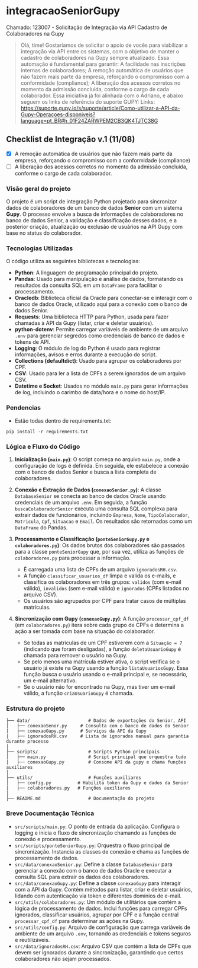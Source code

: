 # integracaoSeniorGupy
Chamado: 123007 - Solicitação de Integração via API Cadastro de Colaboradores na Gupy
>Olá, time!
>Gostaríamos de solicitar o apoio de vocês para viabilizar a integração via API entre os sistemas, com o objetivo de manter o cadastro de colaboradores na Gupy sempre atualizado.
>Essa automação é fundamental para garantir:
>A facilidade nas inscrições internas de colaboradores;
>A remoção automática de usuários que não fazem mais parte da empresa, reforçando o compromisso com a conformidade (compliance);
>A liberação dos acessos corretos no momento da admissão concluída, conforme o cargo de cada colaborador.
>Essa iniciativa já foi alinhada com o Adriano, e abaixo seguem os links de referência do suporte GUPY:
>Links:
>https://suporte.gupy.io/s/suporte/article/Como-utilizar-a-API-da-Gupy-Operacoes-disponiveis?language=pt_BR#h_01F24ZARWPEM2CB3QK4TJTC38G

## Checklist de Integração v.1 (11/08)
- [x] A remoção automática de usuários que não fazem mais parte da empresa, reforçando o compromisso com a conformidade (compliance)
- [ ] A liberação dos acessos corretos no momento da admissão concluída, conforme o cargo de cada colaborador.

### Visão geral do projeto
O projeto é um script de integração Python projetado para sincronizar dados de colaboradores de um banco de dados **Senior** com um sistema **Gupy**. O processo envolve a busca de informações de colaboradores no banco de dados Senior, a validação e classificação desses dados, e a posterior criação, atualização ou exclusão de usuários na API Gupy com base no status do colaborador.

### Tecnologias Utilizadas
O código utiliza as seguintes bibliotecas e tecnologias:
- **Python**: A linguagem de programação principal do projeto.
- **Pandas**: Usado para manipulação e análise de dados, formatando os resultados da consulta SQL em um `DataFrame` para facilitar o processamento.
- **Oracledb**: Biblioteca oficial da Oracle para conectar-se e interagir com o banco de dados Oracle, utilizado aqui para a conexão com o banco de dados Senior.
- **Requests**: Uma biblioteca HTTP para Python, usada para fazer chamadas à API da Gupy (listar, criar e deletar usuários).
- **python-dotenv**: Permite carregar variáveis de ambiente de um arquivo `.env` para gerenciar segredos como credenciais de banco de dados e tokens de API.
- **Logging**: O módulo de log do Python é usado para registrar informações, avisos e erros durante a execução do script.
- **Collections (defaultdict)**: Usado para agrupar os colaboradores por CPF.
- **CSV**: Usado para ler a lista de CPFs a serem ignorados de um arquivo CSV.
- **Datetime e Socket**: Usados no módulo `main.py` para gerar informações de log, incluindo o carimbo de data/hora e o nome do host/IP.

### Pendencias
- Estão todas dentro de requirements.txt: 
```
pip install -r requirements.txt
```

### Lógica e Fluxo do Código

1. **Inicialização (`main.py`)**: O script começa no arquivo `main.py`, onde a configuração de logs é definida. Em seguida, ele estabelece a conexão com o banco de dados Senior e busca a lista completa de colaboradores.

2. **Conexão e Extração de Dados (`conexaoSenior.py`)**: A classe `DatabaseSenior` se conecta ao banco de dados Oracle usando credenciais de um arquivo `.env`. Em seguida, a função `buscaColaboradorSenior` executa uma consulta SQL complexa para extrair dados de funcionários, incluindo `Empresa`, `Nome`, `TipoColaborador`, `Matricula`, `Cpf`, `Situacao` e `Email`. Os resultados são retornados como um `DataFrame` do Pandas.

3. **Processamento e Classificação (`ponteSeniorGupy.py` e `colaboradores.py`)**: Os dados brutos dos colaboradores são passados para a classe `ponteSeniorGupy` que, por sua vez, utiliza as funções de `colaboradores.py` para processar a informação.
    - É carregada uma lista de CPFs de um arquivo `ignoradosRH.csv`.
    - A função `classificar_usuarios_df` limpa e valida os e-mails, e classifica os colaboradores em três grupos: `validos` (com e-mail válido), `invalidos` (sem e-mail válido) e `ignorados` (CPFs listados no arquivo CSV).
    - Os usuários são agrupados por CPF para tratar casos de múltiplas matrículas.

4. **Sincronização com Gupy (`conexaoGupy.py`)**: A função `processar_cpf_df` (em `colaboradores.py`) itera sobre cada grupo de CPFs e determina a ação a ser tomada com base na situação do colaborador.
    - Se todas as matrículas de um CPF estiverem com a `Situação = 7` (indicando que foram desligadas), a função `deletaUsuarioGupy` é chamada para remover o usuário na Gupy.
    - Se pelo menos uma matrícula estiver ativa, o script verifica se o usuário já existe na Gupy usando a função `listaUsuariosGupy`. Essa função busca o usuário usando o e-mail principal e, se necessário, um e-mail alternativo.
    - Se o usuário não for encontrado na Gupy, mas tiver um e-mail válido, a função `criaUsuarioGupy` é chamada.

### Estrutura do projeto

```
├── data/                      # Dados de exportações do Senior, API
│   ├── conexaoSenor.py     # Consulta com o banco de dados do Senior
|   ├── conexaoGupy.py      # Serviços da API da Gupy
|   ├── ignoradosRH.csv     # Lista de ignorados manual para garantia durante processo 
│
├── scripts/                   # Scripts Python principais
│   ├── main.py                # Script principal que orquestra tudo
|   ├── conexaoGupy.py         # Consome API da gupy e chama funções auxiliares
│
├── utils/                     # Funções auxiliares
│   ├── config.py          # Habilita token da Gupy e dados da Senior 
|   ├── colaboradores.py   # Funções auxiliares
│
├── README.md                  # Documentação do projeto
```

### Breve Documentação Técnica
- `src/scripts/main.py`: O ponto de entrada da aplicação. Configura o logging e inicia o fluxo de sincronização chamando as funções de conexão e processamento.
- `src/scripts/ponteSeniorGupy.py`: Orquestra o fluxo principal de sincronização. Instancia as classes de conexão e chama as funções de processamento de dados.
- `src/data/conexaoSenior.py`: Define a classe `DatabaseSenior` para gerenciar a conexão com o banco de dados Oracle e executar a consulta SQL para extrair os dados dos colaboradores.
- `src/data/conexaoGupy.py`: Define a classe `conexaoGupy` para interagir com a API da Gupy. Contém métodos para listar, criar e deletar usuários, lidando com autenticação via token e diferentes domínios de e-mail.
- `src/utils/colaboradores.py`: Um módulo de utilitários que contém a lógica de processamento de dados. Inclui funções para carregar CPFs ignorados, classificar usuários, agrupar por CPF e a função central `processar_cpf_df` para determinar as ações na Gupy.
- `src/utils/config.py`: Arquivo de configuração que carrega variáveis de ambiente de um arquivo `.env`, tornando as credenciais e tokens seguros e reutilizáveis.
- `src/data/ignoradosRH.csv`: Arquivo CSV que contém a lista de CPFs que devem ser ignorados durante a sincronização, garantindo que certos colaboradores não sejam processados.